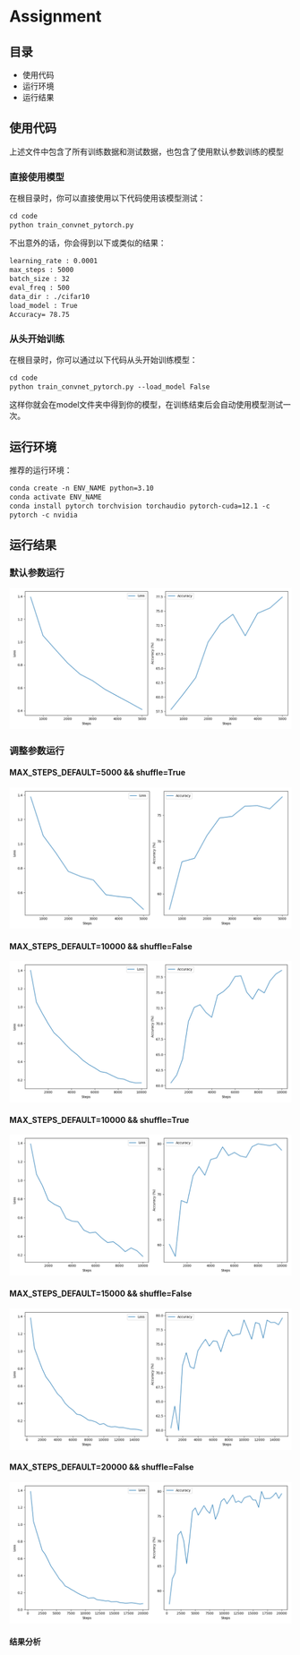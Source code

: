 # Assignment

## 目录
* 使用代码
* 运行环境
* 运行结果

## 使用代码
上述文件中包含了所有训练数据和测试数据，也包含了使用默认参数训练的模型
### 直接使用模型
在根目录时，你可以直接使用以下代码使用该模型测试：
```
cd code
python train_convnet_pytorch.py
```
不出意外的话，你会得到以下或类似的结果：
```
learning_rate : 0.0001
max_steps : 5000
batch_size : 32
eval_freq : 500
data_dir : ./cifar10
load_model : True
Accuracy= 78.75
```
### 从头开始训练
在根目录时，你可以通过以下代码从头开始训练模型：
```
cd code
python train_convnet_pytorch.py --load_model False
```
这样你就会在model文件夹中得到你的模型，在训练结束后会自动使用模型测试一次。
## 运行环境
推荐的运行环境：
```
conda create -n ENV_NAME python=3.10
conda activate ENV_NAME
conda install pytorch torchvision torchaudio pytorch-cuda=12.1 -c pytorch -c nvidia
```
## 运行结果
### 默认参数运行
![默认参数运行](https://github.com/mingyun1343/assignment/raw/main/images/5000.png) 

### 调整参数运行
#### MAX_STEPS_DEFAULT=5000 && shuffle=True
![图片](https://github.com/mingyun1343/assignment/raw/main/images/5000+.png) 
#### MAX_STEPS_DEFAULT=10000 && shuffle=False
![图片](https://github.com/mingyun1343/assignment/raw/main/images/10000.png) 
#### MAX_STEPS_DEFAULT=10000 && shuffle=True
![图片](https://github.com/mingyun1343/assignment/raw/main/images/10000+.png) 
#### MAX_STEPS_DEFAULT=15000 && shuffle=False
![图片](https://github.com/mingyun1343/assignment/raw/main/images/15000.png) 
#### MAX_STEPS_DEFAULT=20000 && shuffle=False
![图片](https://github.com/mingyun1343/assignment/raw/main/images/20000.png) 
#### 结果分析

